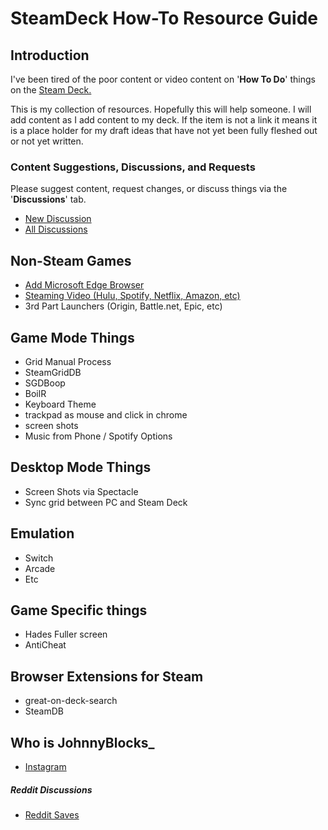 # SteamDeck How-To Resource Guide

## Introduction
I've been tired of the poor content or video content on '**How To Do**' things on the [Steam Deck.](https://store.steampowered.com/steamdeck)

This is my collection of resources.  Hopefully this will help someone.
I will add content as I add content to my deck.  If the item is not a link it means it is a place holder for my draft ideas that have not yet been fully fleshed out or not yet written.

### Content Suggestions, Discussions, and Requests
Please suggest content, request changes, or discuss things via the '**Discussions**' tab.  
- [New Discussion](https://github.com/JohnnyBlocks/SteamDeck/discussions/new)
- [All Discussions](https://github.com/JohnnyBlocks/SteamDeck/discussions)

## Non-Steam Games
- [Add Microsoft Edge Browser](microsoft_edge.md)
- [Steaming Video (Hulu, Spotify, Netflix, Amazon, etc)](video_streaming_services.md)
- 3rd Part Launchers (Origin, Battle.net, Epic, etc)

## Game Mode Things
- Grid Manual Process
- SteamGridDB
- SGDBoop
- BoilR
- Keyboard Theme
- trackpad as mouse and click in chrome
- screen shots
- Music from Phone / Spotify Options

## Desktop Mode Things
- Screen Shots via Spectacle  
- Sync grid between PC and Steam Deck

## Emulation
- Switch
- Arcade
- Etc

## Game Specific things
- Hades Fuller screen
- AntiCheat

## Browser Extensions for Steam
- great-on-deck-search
- SteamDB

## Who is JohnnyBlocks_
- [Instagram](https://instagram.com/JohnnyBlocks_)

##### Reddit Discussions
- [Reddit Saves](reddit.md)
